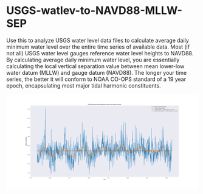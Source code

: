 # USGS-watlev-to-NAVD88-MLLW-SEP
Use this to analyze USGS water level data files to calculate average daily minimum water level over the entire time series of available data.
Most (if not all) USGS water level gauges reference water level heights to NAVD88. By calculating average daily minimum water level, you
are essentially calculating the local vertical separation value between mean lower-low water datum (MLLW) and gauge datum (NAVD88). The longer your time series, 
the better it will conform to NOAA CO-OPS standard of a 19 year epoch, encapsulating most major tidal harmonic constituents. 

![Screenshot](https://github.com/anthonyklemm/USGS-watlev-to-NAVD88-MLLW-SEP/blob/main/images/90%20day%20rolling%20average.png?raw=true)

